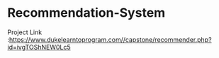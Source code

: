 # Recommendation-System

Project Link :https://www.dukelearntoprogram.com//capstone/recommender.php?id=ivgTOShNEW0Lc5

